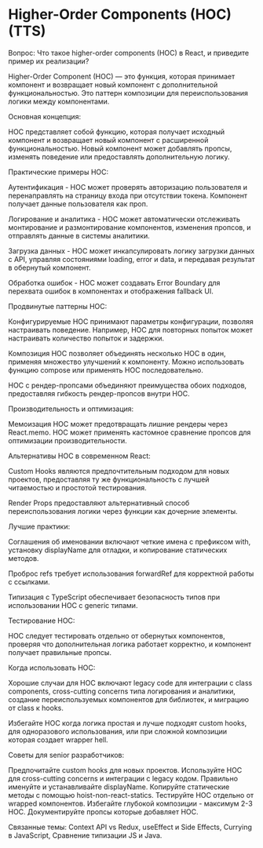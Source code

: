 # Higher-Order Components (HOC) (TTS)

Вопрос: Что такое higher-order components (HOC) в React, и приведите пример их реализации?

Higher-Order Component (HOC) — это функция, которая принимает компонент и возвращает новый компонент с дополнительной функциональностью. Это паттерн композиции для переиспользования логики между компонентами.

Основная концепция:

HOC представляет собой функцию, которая получает исходный компонент и возвращает новый компонент с расширенной функциональностью. Новый компонент может добавлять пропсы, изменять поведение или предоставлять дополнительную логику.

Практические примеры HOC:

Аутентификация - HOC может проверять авторизацию пользователя и перенаправлять на страницу входа при отсутствии токена. Компонент получает данные пользователя как проп.

Логирование и аналитика - HOC может автоматически отслеживать монтирование и размонтирование компонентов, изменения пропсов, и отправлять данные в системы аналитики.

Загрузка данных - HOC может инкапсулировать логику загрузки данных с API, управляя состояниями loading, error и data, и передавая результат в обернутый компонент.

Обработка ошибок - HOC может создавать Error Boundary для перехвата ошибок в компонентах и отображения fallback UI.

Продвинутые паттерны HOC:

Конфигурируемые HOC принимают параметры конфигурации, позволяя настраивать поведение. Например, HOC для повторных попыток может настраивать количество попыток и задержки.

Композиция HOC позволяет объединять несколько HOC в один, применяя множество улучшений к компоненту. Можно использовать функцию compose или применять HOC последовательно.

HOC с рендер-пропсами объединяют преимущества обоих подходов, предоставляя гибкость рендер-пропсов внутри HOC.

Производительность и оптимизация:

Мемоизация HOC может предотвращать лишние рендеры через React.memo. HOC может применять кастомное сравнение пропсов для оптимизации производительности.

Альтернативы HOC в современном React:

Custom Hooks являются предпочтительным подходом для новых проектов, предоставляя ту же функциональность с лучшей читаемостью и простотой тестирования.

Render Props предоставляют альтернативный способ переиспользования логики через функции как дочерние элементы.

Лучшие практики:

Соглашения об именовании включают четкие имена с префиксом with, установку displayName для отладки, и копирование статических методов.

Проброс refs требует использования forwardRef для корректной работы с ссылками.

Типизация с TypeScript обеспечивает безопасность типов при использовании HOC с generic типами.

Тестирование HOC:

HOC следует тестировать отдельно от обернутых компонентов, проверяя что дополнительная логика работает корректно, и компонент получает правильные пропсы.

Когда использовать HOC:

Хорошие случаи для HOC включают legacy code для интеграции с class components, cross-cutting concerns типа логирования и аналитики, создание переиспользуемых компонентов для библиотек, и миграцию от class к hooks.

Избегайте HOC когда логика простая и лучше подходят custom hooks, для одноразового использования, или при сложной композиции которая создает wrapper hell.

Советы для senior разработчиков:

Предпочитайте custom hooks для новых проектов. Используйте HOC для cross-cutting concerns и интеграции с legacy кодом. Правильно именуйте и устанавливайте displayName. Копируйте статические методы с помощью hoist-non-react-statics. Тестируйте HOC отдельно от wrapped компонентов. Избегайте глубокой композиции - максимум 2-3 HOC. Документируйте пропсы которые добавляет HOC.

Связанные темы: Context API vs Redux, useEffect и Side Effects, Currying в JavaScript, Сравнение типизации JS и Java.
